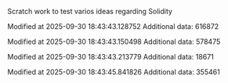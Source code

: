 Scratch work to test varios ideas regarding Solidity

Modified at 2025-09-30 18:43:43.128752
Additional data: 616872

Modified at 2025-09-30 18:43:43.150498
Additional data: 578475

Modified at 2025-09-30 18:43:43.213779
Additional data: 18671

Modified at 2025-09-30 18:43:45.841826
Additional data: 355461
